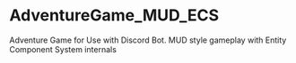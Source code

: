 # AdventureGame_MUD_ECS
Adventure Game for Use with Discord Bot. MUD style gameplay with Entity Component System internals
